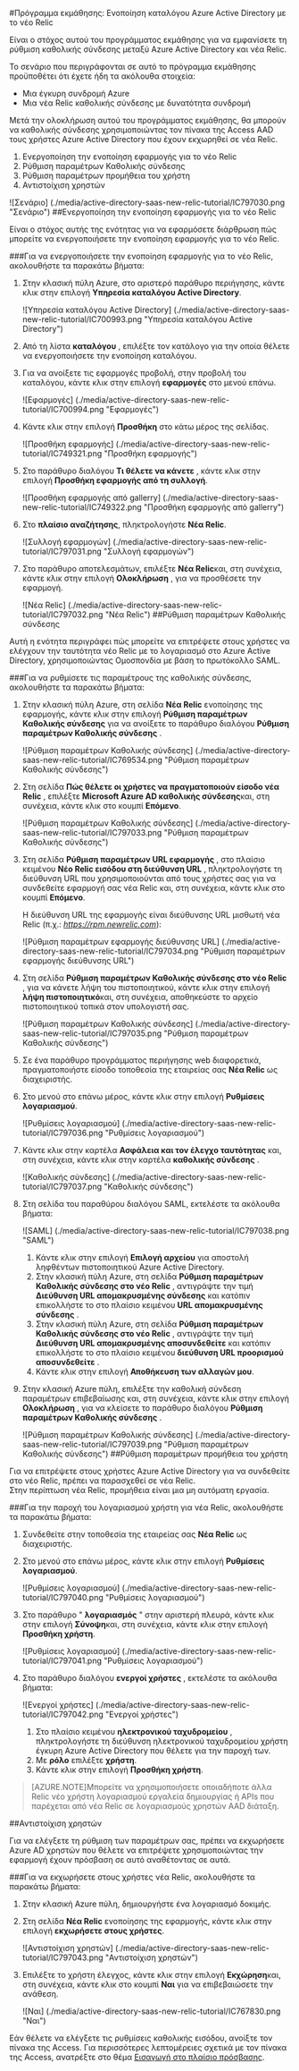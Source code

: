 <properties 
    pageTitle="Πρόγραμμα εκμάθησης: Ενοποίηση καταλόγου Azure Active Directory με το νέο Relic | Microsoft Azure" 
    description="Μάθετε πώς μπορείτε να χρησιμοποιήσετε νέα Relic με Azure Active Directory για την ενεργοποίηση της καθολικής σύνδεσης, αυτοματοποιημένη προμήθεια και άλλα!" 
    services="active-directory" 
    authors="jeevansd"  
    documentationCenter="na" 
    manager="femila"/>
<tags 
    ms.service="active-directory" 
    ms.devlang="na" 
    ms.topic="article" 
    ms.tgt_pltfrm="na" 
    ms.workload="identity" 
    ms.date="09/29/2016" 
    ms.author="jeedes" />

#<a name="tutorial-azure-active-directory-integration-with-new-relic"></a>Πρόγραμμα εκμάθησης: Ενοποίηση καταλόγου Azure Active Directory με το νέο Relic
  
Είναι ο στόχος αυτού του προγράμματος εκμάθησης για να εμφανίσετε τη ρύθμιση καθολικής σύνδεσης μεταξύ Azure Active Directory και νέα Relic.
  
Το σενάριο που περιγράφονται σε αυτό το πρόγραμμα εκμάθησης προϋποθέτει ότι έχετε ήδη τα ακόλουθα στοιχεία:

-   Μια έγκυρη συνδρομή Azure
-   Μια νέα Relic καθολικής σύνδεσης με δυνατότητα συνδρομή
  
Μετά την ολοκλήρωση αυτού του προγράμματος εκμάθησης, θα μπορούν να καθολικής σύνδεσης χρησιμοποιώντας τον πίνακα της Access AAD τους χρήστες Azure Active Directory που έχουν εκχωρηθεί σε νέα Relic.

1.  Ενεργοποίηση την ενοποίηση εφαρμογής για το νέο Relic
2.  Ρύθμιση παραμέτρων Καθολικής σύνδεσης
3.  Ρύθμιση παραμέτρων προμήθεια του χρήστη
4.  Αντιστοίχιση χρηστών

![Σενάριο] (./media/active-directory-saas-new-relic-tutorial/IC797030.png "Σενάριο")
##<a name="enabling-the-application-integration-for-new-relic"></a>Ενεργοποίηση την ενοποίηση εφαρμογής για το νέο Relic
  
Είναι ο στόχος αυτής της ενότητας για να εφαρμόσετε διάρθρωση πώς μπορείτε να ενεργοποιήσετε την ενοποίηση εφαρμογής για το νέο Relic.

###<a name="to-enable-the-application-integration-for-new-relic-perform-the-following-steps"></a>Για να ενεργοποιήσετε την ενοποίηση εφαρμογής για το νέο Relic, ακολουθήστε τα παρακάτω βήματα:

1.  Στην κλασική πύλη Azure, στο αριστερό παράθυρο περιήγησης, κάντε κλικ στην επιλογή **Υπηρεσία καταλόγου Active Directory**.

    ![Υπηρεσία καταλόγου Active Directory] (./media/active-directory-saas-new-relic-tutorial/IC700993.png "Υπηρεσία καταλόγου Active Directory")

2.  Από τη λίστα **καταλόγου** , επιλέξτε τον κατάλογο για την οποία θέλετε να ενεργοποιήσετε την ενοποίηση καταλόγου.

3.  Για να ανοίξετε τις εφαρμογές προβολή, στην προβολή του καταλόγου, κάντε κλικ στην επιλογή **εφαρμογές** στο μενού επάνω.

    ![Εφαρμογές] (./media/active-directory-saas-new-relic-tutorial/IC700994.png "Εφαρμογές")

4.  Κάντε κλικ στην επιλογή **Προσθήκη** στο κάτω μέρος της σελίδας.

    ![Προσθήκη εφαρμογής] (./media/active-directory-saas-new-relic-tutorial/IC749321.png "Προσθήκη εφαρμογής")

5.  Στο παράθυρο διαλόγου **Τι θέλετε να κάνετε** , κάντε κλικ στην επιλογή **Προσθήκη εφαρμογής από τη συλλογή**.

    ![Προσθήκη εφαρμογής από gallerry] (./media/active-directory-saas-new-relic-tutorial/IC749322.png "Προσθήκη εφαρμογής από gallerry")

6.  Στο **πλαίσιο αναζήτησης**, πληκτρολογήστε **Νέα Relic**.

    ![Συλλογή εφαρμογών] (./media/active-directory-saas-new-relic-tutorial/IC797031.png "Συλλογή εφαρμογών")

7.  Στο παράθυρο αποτελεσμάτων, επιλέξτε **Νέα Relic**και, στη συνέχεια, κάντε κλικ στην επιλογή **Ολοκλήρωση** , για να προσθέσετε την εφαρμογή.

    ![Νέα Relic] (./media/active-directory-saas-new-relic-tutorial/IC797032.png "Νέα Relic")
##<a name="configuring-single-sign-on"></a>Ρύθμιση παραμέτρων Καθολικής σύνδεσης
  
Αυτή η ενότητα περιγράφει πώς μπορείτε να επιτρέψετε στους χρήστες να ελέγχουν την ταυτότητα νέο Relic με το λογαριασμό στο Azure Active Directory, χρησιμοποιώντας Ομοσπονδία με βάση το πρωτόκολλο SAML.

###<a name="to-configure-single-sign-on-perform-the-following-steps"></a>Για να ρυθμίσετε τις παραμέτρους της καθολικής σύνδεσης, ακολουθήστε τα παρακάτω βήματα:

1.  Στην κλασική πύλη Azure, στη σελίδα **Νέα Relic** ενοποίησης της εφαρμογής, κάντε κλικ στην επιλογή **Ρύθμιση παραμέτρων Καθολικής σύνδεσης** για να ανοίξετε το παράθυρο διαλόγου **Ρύθμιση παραμέτρων Καθολικής σύνδεσης** .

    ![Ρύθμιση παραμέτρων Καθολικής σύνδεσης] (./media/active-directory-saas-new-relic-tutorial/IC769534.png "Ρύθμιση παραμέτρων Καθολικής σύνδεσης")

2.  Στη σελίδα **Πώς θέλετε οι χρήστες να πραγματοποιούν είσοδο νέα Relic** , επιλέξτε **Microsoft Azure AD καθολικής σύνδεσης**και, στη συνέχεια, κάντε κλικ στο κουμπί **Επόμενο**.

    ![Ρύθμιση παραμέτρων Καθολικής σύνδεσης] (./media/active-directory-saas-new-relic-tutorial/IC797033.png "Ρύθμιση παραμέτρων Καθολικής σύνδεσης")

3.  Στη σελίδα **Ρύθμιση παραμέτρων URL εφαρμογής** , στο πλαίσιο κειμένου **Νέο Relic εισόδου στη διεύθυνση URL** , πληκτρολογήστε τη διεύθυνση URL που χρησιμοποιούνται από τους χρήστες σας για να συνδεθείτε εφαρμογή σας νέα Relic και, στη συνέχεια, κάντε κλικ στο κουμπί **Επόμενο**. 

    Η διεύθυνση URL της εφαρμογής είναι διεύθυνσης URL μισθωτή νέα Relic (π.χ.: *https://rpm.newrelic.com*):

    ![Ρύθμιση παραμέτρων εφαρμογής διεύθυνσης URL] (./media/active-directory-saas-new-relic-tutorial/IC797034.png "Ρύθμιση παραμέτρων εφαρμογής διεύθυνσης URL")

4.  Στη σελίδα **Ρύθμιση παραμέτρων Καθολικής σύνδεσης στο νέο Relic** , για να κάνετε λήψη του πιστοποιητικού, κάντε κλικ στην επιλογή **λήψη πιστοποιητικό**και, στη συνέχεια, αποθηκεύστε το αρχείο πιστοποιητικού τοπικά στον υπολογιστή σας.

    ![Ρύθμιση παραμέτρων Καθολικής σύνδεσης] (./media/active-directory-saas-new-relic-tutorial/IC797035.png "Ρύθμιση παραμέτρων Καθολικής σύνδεσης")

5.  Σε ένα παράθυρο προγράμματος περιήγησης web διαφορετικά, πραγματοποιήστε είσοδο τοποθεσία της εταιρείας σας **Νέα Relic** ως διαχειριστής.

6.  Στο μενού στο επάνω μέρος, κάντε κλικ στην επιλογή **Ρυθμίσεις λογαριασμού**.

    ![Ρυθμίσεις λογαριασμού] (./media/active-directory-saas-new-relic-tutorial/IC797036.png "Ρυθμίσεις λογαριασμού")

7.  Κάντε κλικ στην καρτέλα **Ασφάλεια και τον έλεγχο ταυτότητας** και, στη συνέχεια, κάντε κλικ στην καρτέλα **καθολικής σύνδεσης** .

    ![Καθολικής σύνδεσης] (./media/active-directory-saas-new-relic-tutorial/IC797037.png "Καθολικής σύνδεσης")

8.  Στη σελίδα του παραθύρου διαλόγου SAML, εκτελέστε τα ακόλουθα βήματα:

    ![SAML] (./media/active-directory-saas-new-relic-tutorial/IC797038.png "SAML")

    1.  Κάντε κλικ στην επιλογή **Επιλογή αρχείου** για αποστολή ληφθέντων πιστοποιητικού Azure Active Directory.
    2.  Στην κλασική πύλη Azure, στη σελίδα **Ρύθμιση παραμέτρων Καθολικής σύνδεσης στο νέο Relic** , αντιγράψτε την τιμή **Διεύθυνση URL απομακρυσμένης σύνδεσης** και κατόπιν επικολλήστε το στο πλαίσιο κειμένου **URL απομακρυσμένης σύνδεσης** .
    3.  Στην κλασική πύλη Azure, στη σελίδα **Ρύθμιση παραμέτρων Καθολικής σύνδεσης στο νέο Relic** , αντιγράψτε την τιμή **Διεύθυνση URL απομακρυσμένης αποσυνδεθείτε** και κατόπιν επικολλήστε το στο πλαίσιο κειμένου **διεύθυνση URL προορισμού αποσυνδεθείτε** .
    4.  Κάντε κλικ στην επιλογή **Αποθήκευση των αλλαγών μου**.

9.  Στην κλασική Azure πύλη, επιλέξτε την καθολική σύνδεση παραμέτρων επιβεβαίωσης και, στη συνέχεια, κάντε κλικ στην επιλογή **Ολοκλήρωση** , για να κλείσετε το παράθυρο διαλόγου **Ρύθμιση παραμέτρων Καθολικής σύνδεσης** .

    ![Ρύθμιση παραμέτρων Καθολικής σύνδεσης] (./media/active-directory-saas-new-relic-tutorial/IC797039.png "Ρύθμιση παραμέτρων Καθολικής σύνδεσης")
##<a name="configuring-user-provisioning"></a>Ρύθμιση παραμέτρων προμήθεια του χρήστη
  
Για να επιτρέψετε στους χρήστες Azure Active Directory για να συνδεθείτε στο νέο Relic, πρέπει να παρασχεθεί σε νέα Relic.  
Στην περίπτωση νέα Relic, προμήθεια είναι μια μη αυτόματη εργασία.

###<a name="to-provision-a-user-account-to-new-relic-perform-the-following-steps"></a>Για την παροχή του λογαριασμού χρήστη για νέα Relic, ακολουθήστε τα παρακάτω βήματα:

1.  Συνδεθείτε στην τοποθεσία της εταιρείας σας **Νέα Relic** ως διαχειριστής.

2.  Στο μενού στο επάνω μέρος, κάντε κλικ στην επιλογή **Ρυθμίσεις λογαριασμού**.

    ![Ρυθμίσεις λογαριασμού] (./media/active-directory-saas-new-relic-tutorial/IC797040.png "Ρυθμίσεις λογαριασμού")

3.  Στο παράθυρο " **λογαριασμός** " στην αριστερή πλευρά, κάντε κλικ στην επιλογή **Σύνοψη**και, στη συνέχεια, κάντε κλικ στην επιλογή **Προσθήκη χρήστη**.

    ![Ρυθμίσεις λογαριασμού] (./media/active-directory-saas-new-relic-tutorial/IC797041.png "Ρυθμίσεις λογαριασμού")

4.  Στο παράθυρο διαλόγου **ενεργοί χρήστες** , εκτελέστε τα ακόλουθα βήματα:

    ![Ενεργοί χρήστες] (./media/active-directory-saas-new-relic-tutorial/IC797042.png "Ενεργοί χρήστες")

    1.  Στο πλαίσιο κειμένου **ηλεκτρονικού ταχυδρομείου** , πληκτρολογήστε τη διεύθυνση ηλεκτρονικού ταχυδρομείου χρήστη έγκυρη Azure Active Directory που θέλετε για την παροχή των.
    2.  Με **ρόλο** επιλέξτε **χρήστη**.
    3.  Κάντε κλικ στην επιλογή **Προσθήκη χρήστη**.

>[AZURE.NOTE]Μπορείτε να χρησιμοποιήσετε οποιαδήποτε άλλα Relic νέο χρήστη λογαριασμού εργαλεία δημιουργίας ή APIs που παρέχεται από νέα Relic σε λογαριασμούς χρηστών AAD διάταξη.

##<a name="assigning-users"></a>Αντιστοίχιση χρηστών
  
Για να ελέγξετε τη ρύθμιση των παραμέτρων σας, πρέπει να εκχωρήσετε Azure AD χρηστών που θέλετε να επιτρέψετε χρησιμοποιώντας την εφαρμογή έχουν πρόσβαση σε αυτό αναθέτοντας σε αυτά.

###<a name="to-assign-users-to-new-relic-perform-the-following-steps"></a>Για να εκχωρήσετε στους χρήστες νέα Relic, ακολουθήστε τα παρακάτω βήματα:

1.  Στην κλασική Azure πύλη, δημιουργήστε ένα λογαριασμό δοκιμής.

2.  Στη σελίδα **Νέα Relic** ενοποίησης της εφαρμογής, κάντε κλικ στην επιλογή **εκχωρήσετε στους χρήστες**.

    ![Αντιστοίχιση χρηστών] (./media/active-directory-saas-new-relic-tutorial/IC797043.png "Αντιστοίχιση χρηστών")

3.  Επιλέξτε το χρήστη έλεγχος, κάντε κλικ στην επιλογή **Εκχώρηση**και, στη συνέχεια, κάντε κλικ στο κουμπί **Ναι** για να επιβεβαιώσετε την ανάθεση.

    ![Ναι] (./media/active-directory-saas-new-relic-tutorial/IC767830.png "Ναι")
  
Εάν θέλετε να ελέγξετε τις ρυθμίσεις καθολικής εισόδου, ανοίξτε τον πίνακα της Access. Για περισσότερες λεπτομέρειες σχετικά με τον πίνακα της Access, ανατρέξτε στο θέμα [Εισαγωγή στο πλαίσιο πρόσβασης](active-directory-saas-access-panel-introduction.md).




